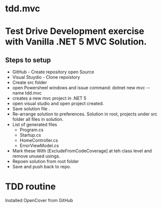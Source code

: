 # tdd.mvc

# Test Drive Development exercise with Vanilla .NET 5 MVC Solution.

## Steps to setup

* GitHub - Create repository open Source
* Visual Stuydio - Clone repoistory
* Create src folder
* open Powersheel windows and issue command: dotnet new mvc --name tdd.mvc
* creates a new mvc project in .NET 5
* open visual studio and open project created.
* Save solution file .
* Re-arrange solution to preferences. Solution in root, projects under src folder all files in solution.
* List of generated files
	* Program.cs
	* Startup.cs
	* HomeController.cs
	* ErrorViewModel.cs
* Mark these With [ExcludeFromCodeCoverage] at teh class level and remove unused usings.
* Repoen solution from root folder
* Save and push back to repo.

# TDD routine

Installed OpenCover from GitHub



